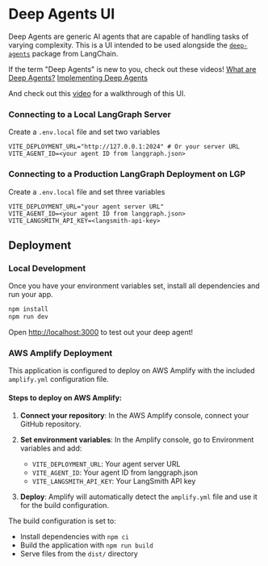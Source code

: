 # Deep Agents UI

Deep Agents are generic AI agents that are capable of handling tasks of varying complexity. This is a UI intended to be used alongside the [`deep-agents`](https://github.com/hwchase17/deepagents?ref=blog.langchain.com) package from LangChain.

If the term "Deep Agents" is new to you, check out these videos!
[What are Deep Agents?](https://www.youtube.com/watch?v=433SmtTc0TA)
[Implementing Deep Agents](https://www.youtube.com/watch?v=TTMYJAw5tiA&t=701s)


And check out this [video](https://youtu.be/0CE_BhdnZZI) for a walkthrough of this UI.

### Connecting to a Local LangGraph Server

Create a `.env.local` file and set two variables

```env
VITE_DEPLOYMENT_URL="http://127.0.0.1:2024" # Or your server URL
VITE_AGENT_ID=<your agent ID from langgraph.json>
```

### Connecting to a Production LangGraph Deployment on LGP

Create a `.env.local` file and set three variables

```env
VITE_DEPLOYMENT_URL="your agent server URL"
VITE_AGENT_ID=<your agent ID from langgraph.json>
VITE_LANGSMITH_API_KEY=<langsmith-api-key>
```

## Deployment

### Local Development

Once you have your environment variables set, install all dependencies and run your app.

```bash
npm install
npm run dev
```

Open [http://localhost:3000](http://localhost:3000) to test out your deep agent!

### AWS Amplify Deployment

This application is configured to deploy on AWS Amplify with the included `amplify.yml` configuration file.

#### Steps to deploy on AWS Amplify:

1. **Connect your repository**: In the AWS Amplify console, connect your GitHub repository.

2. **Set environment variables**: In the Amplify console, go to Environment variables and add:
   - `VITE_DEPLOYMENT_URL`: Your agent server URL
   - `VITE_AGENT_ID`: Your agent ID from langgraph.json
   - `VITE_LANGSMITH_API_KEY`: Your LangSmith API key

3. **Deploy**: Amplify will automatically detect the `amplify.yml` file and use it for the build configuration.

The build configuration is set to:
- Install dependencies with `npm ci`
- Build the application with `npm run build`
- Serve files from the `dist/` directory

